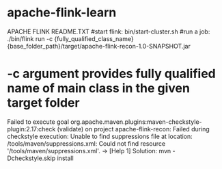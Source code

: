 # apache-flink-learn

APACHE FLINK README.TXT
#start flink:  bin/start-cluster.sh
#run a job: ./bin/flink run -c {fully_qualified_class_name} {base_folder_path}/target/apache-flink-recon-1.0-SNAPSHOT.jar
# -c argument provides fully qualified name of main class in the given target folder


Failed to execute goal org.apache.maven.plugins:maven-checkstyle-plugin:2.17:check (validate) on project apache-flink-recon: Failed during checkstyle execution: Unable to find suppressions file at location: /tools/maven/suppressions.xml: Could not find resource '/tools/maven/suppressions.xml'. -> [Help 1]
Solution:
mvn -Dcheckstyle.skip install

